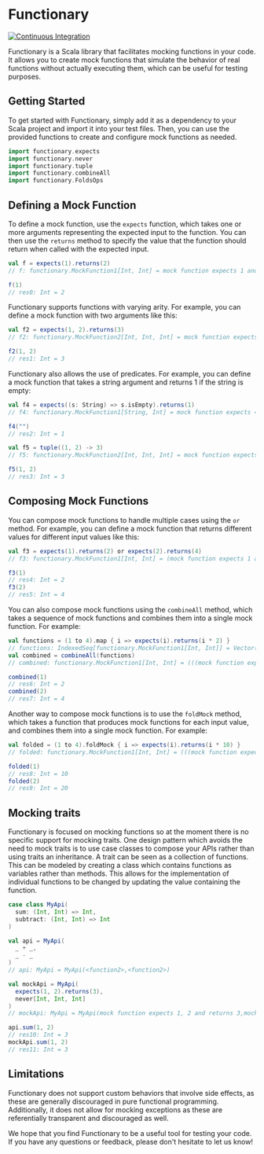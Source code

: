 # Functionary

[![Continuous Integration](https://github.com/custommonkey/functionary/actions/workflows/ci.yml/badge.svg)](https://github.com/custommonkey/functionary/actions/workflows/ci.yml)

Functionary is a Scala library that facilitates mocking functions in your code. It allows you to create mock functions that simulate the behavior of real functions without actually executing them, which can be useful for testing purposes.

## Getting Started

To get started with Functionary, simply add it as a dependency to your Scala project and import it into your test files. Then, you can use the provided functions to create and configure mock functions as needed.

```scala
import functionary.expects
import functionary.never
import functionary.tuple
import functionary.combineAll
import functionary.FoldsOps
```

## Defining a Mock Function

To define a mock function, use the `expects` function, which takes one or more arguments representing the expected input to the function. You can then use the `returns` method to specify the value that the function should return when called with the expected input.

```scala
val f = expects(1).returns(2)
// f: functionary.MockFunction1[Int, Int] = mock function expects 1 and returns 2

f(1)
// res0: Int = 2
```

Functionary supports functions with varying arity. For example, you can define a mock function with two arguments like this:
```scala
val f2 = expects(1, 2).returns(3)
// f2: functionary.MockFunction2[Int, Int, Int] = mock function expects 1, 2 and returns 3

f2(1, 2)
// res1: Int = 3
```

Functionary also allows the use of predicates. For example, you can define a mock function that takes a string argument and returns 1 if the string is empty:
```scala
val f4 = expects((s: String) => s.isEmpty).returns(1)
// f4: functionary.MockFunction1[String, Int] = mock function expects <function1> and returns 1

f4("")
// res2: Int = 1
```

```scala
val f5 = tuple((1, 2) -> 3)
// f5: functionary.MockFunction2[Int, Int, Int] = mock function expects 1, 2 and returns 3

f5(1, 2)
// res3: Int = 3
```

## Composing Mock Functions

You can compose mock functions to handle multiple cases using the `or` method. For example, you can define a mock function that returns different values for different input values like this:

```scala
val f3 = expects(1).returns(2) or expects(2).returns(4) 
// f3: functionary.MockFunction1[Int, Int] = (mock function expects 1 and returns 2) or (mock function expects 2 and returns 4) 

f3(1)
// res4: Int = 2
f3(2)
// res5: Int = 4
```

You can also compose mock functions using the `combineAll` method, which takes a sequence of mock functions and combines them into a single mock function. For example:

```scala
val functions = (1 to 4).map { i => expects(i).returns(i * 2) }
// functions: IndexedSeq[functionary.MockFunction1[Int, Int]] = Vector(mock function expects 1 and returns 2, mock function expects 2 and returns 4, mock function expects 3 and returns 6, mock function expects 4 and returns 8)
val combined = combineAll(functions)
// combined: functionary.MockFunction1[Int, Int] = (((mock function expects 1 and returns 2) or (mock function expects 2 and returns 4)) or (mock function expects 3 and returns 6)) or (mock function expects 4 and returns 8)

combined(1)
// res6: Int = 2
combined(2)
// res7: Int = 4
```

Another way to compose mock functions is to use the `foldMock` method, which takes a function that produces mock functions for each input value, and combines them into a single mock function. For example:
```scala
val folded = (1 to 4).foldMock { i => expects(i).returns(i * 10) }
// folded: functionary.MockFunction1[Int, Int] = (((mock function expects 1 and returns 10) or (mock function expects 2 and returns 20)) or (mock function expects 3 and returns 30)) or (mock function expects 4 and returns 40)

folded(1)
// res8: Int = 10
folded(2)
// res9: Int = 20
```

## Mocking traits

Functionary is focused on mocking functions so at the moment there is no specific support for mocking traits. One design pattern which avoids the need to mock traits is to use case classes to compose your APIs rather than using traits an inheritance. A trait can be seen as a collection of functions. This can be modeled by creating a class which contains functions as variables rather than methods. This allows for the implementation of individual functions to be changed by updating the value containing the function.

```scala
case class MyApi(
  sum: (Int, Int) => Int, 
  subtract: (Int, Int) => Int
)

val api = MyApi(
  _ + _,
  _ - _
)
// api: MyApi = MyApi(<function2>,<function2>)

val mockApi = MyApi(
  expects(1, 2).returns(3), 
  never[Int, Int, Int]
)
// mockApi: MyApi = MyApi(mock function expects 1, 2 and returns 3,mock function should never be called)

api.sum(1, 2)
// res10: Int = 3
mockApi.sum(1, 2)
// res11: Int = 3
```

## Limitations

Functionary does not support custom behaviors that involve side effects, as these are generally discouraged in pure functional programming. Additionally, it does not allow for mocking exceptions as these are referentially transparent and discouraged as well.

We hope that you find Functionary to be a useful tool for testing your code. If you have any questions or feedback, please don't hesitate to let us know!
